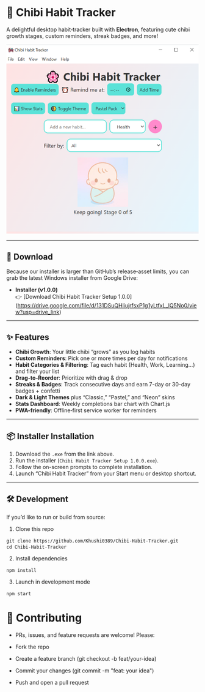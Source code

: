 # 🌸 Chibi Habit Tracker

A delightful desktop habit‐tracker built with **Electron**, featuring cute chibi growth stages, custom reminders, streak badges, and more!

![Demo](chibi.png)

---


## 🚀 Download

Because our installer is larger than GitHub’s release‐asset limits, you can grab the latest Windows installer from Google Drive:

- **Installer (v1.0.0)**  
  👉 [Download Chibi Habit Tracker Setup 1.0.0] (https://drive.google.com/file/d/131DSuQHliujrfsxP1g1yLtfxL_lQ5No0/view?usp=drive_link)

---

## ✨ Features

- **Chibi Growth**: Your little chibi “grows” as you log habits  
- **Custom Reminders**: Pick one or more times per day for notifications  
- **Habit Categories & Filtering**: Tag each habit (Health, Work, Learning…) and filter your list  
- **Drag-to-Reorder**: Prioritize with drag & drop  
- **Streaks & Badges**: Track consecutive days and earn 7-day or 30-day badges + confetti  
- **Dark & Light Themes** plus “Classic,” “Pastel,” and “Neon” skins  
- **Stats Dashboard**: Weekly completions bar chart with Chart.js  
- **PWA-friendly**: Offline‐first service worker for reminders  

---

## 📦 Installer Installation

1. Download the `.exe` from the link above.  
2. Run the installer (`Chibi Habit Tracker Setup 1.0.0.exe`).  
3. Follow the on-screen prompts to complete installation.  
4. Launch “Chibi Habit Tracker” from your Start menu or desktop shortcut.  

---

## 🛠 Development

If you’d like to run or build from source:

 1. Clone this repo
```
git clone https://github.com/Khushi0389/Chibi-Habit-Tracker.git
cd Chibi-Habit-Tracker
```

 2. Install dependencies
```
npm install
```

 3. Launch in development mode
```
npm start
```


# 🤝 Contributing
- PRs, issues, and feature requests are welcome! Please:

- Fork the repo

- Create a feature branch (git checkout -b feat/your-idea)

- Commit your changes (git commit -m "feat: your idea")

- Push and open a pull request


